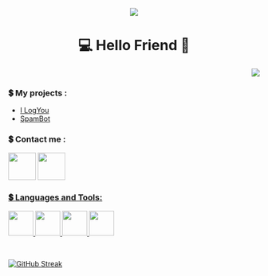 <p align="center">
  <img src = "https://user-images.githubusercontent.com/96845504/199112587-7eef4d36-18cb-410a-afda-649e1467aec4.png">
 </p>

<h1 align = "center">💻 Hello Friend  👋</h1>
<p align = "right"> <img src = "https://komarev.com/ghpvc/?username=rootZer0day&color=blueviolet&plastic" </p>

**<h3>💲 My projects :</h3>**
- [I LogYou](https://github.com/rootZer0day/ILogYou)
- [SpamBot](https://github.com/rootZer0day/SpamBot)

 **<h3>💲 Contact me :</h3>** 
<p align = "left" <a href = "z3ro.d4y0@protonmail.com"> <img src = "https://user-images.githubusercontent.com/96845504/208948025-dce159df-1bc7-48eb-a4e0-5df41cb87893.png" width = "55"  height = "55"> <a href = "https://t.me/ImZer0Day"> <img src = "https://user-images.githubusercontent.com/96845504/208946509-cc183dcd-a91f-4eb0-9317-20a20d624501.png" width = "55"  height = "55"> </p>


 **<h3>💲 Languages and Tools:</h3>** 
<p align = "left"> <img src = "https://user-images.githubusercontent.com/96845504/208944025-c9b13354-c804-4ccc-8feb-8cb5e7823841.svg" width = "50" height = "50"> <img src = "https://user-images.githubusercontent.com/96845504/208944570-ba7c5840-2e41-4f4d-8ca9-ce7876d6043b.svg" width = "50" height = "50"> <img src = "https://user-images.githubusercontent.com/96845504/208945929-62a0ca35-7529-4e75-9c13-7d168eb11a47.svg" width = "50" height = "50"> <img src = "https://user-images.githubusercontent.com/96845504/208945160-569409fb-8be9-4cde-876c-56d21ee0658d.svg" width = "50" height = "50"> </p>

<br>

[![GitHub Streak](http://github-readme-streak-stats.herokuapp.com?user=rootZer0day&theme=midnight-purple)](https://git.io/streak-stats)


